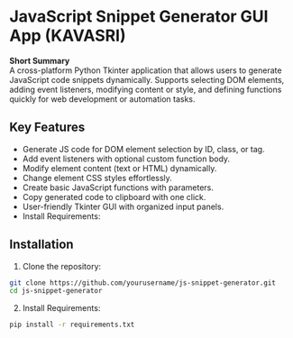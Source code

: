 # JavaScript Snippet Generator GUI App (KAVASRI)

**Short Summary**  
A cross-platform Python Tkinter application that allows users to generate JavaScript code snippets dynamically. Supports selecting DOM elements, adding event listeners, modifying content or style, and defining functions quickly for web development or automation tasks.

## Key Features
- Generate JS code for DOM element selection by ID, class, or tag.
- Add event listeners with optional custom function body.
- Modify element content (text or HTML) dynamically.
- Change element CSS styles effortlessly.
- Create basic JavaScript functions with parameters.
- Copy generated code to clipboard with one click.
- User-friendly Tkinter GUI with organized input panels.
- Install Requirements: 

## Installation
1. Clone the repository:
```bash
git clone https://github.com/yourusername/js-snippet-generator.git
cd js-snippet-generator
```
2. Install Requirements:
```bash
pip install -r requirements.txt
